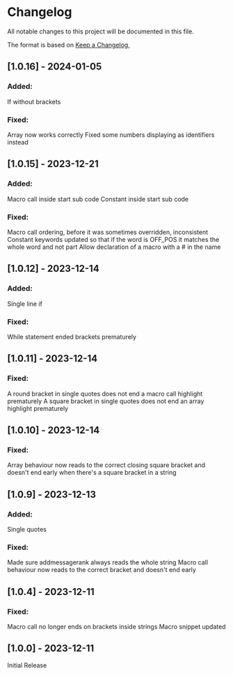# Changelog

All notable changes to this project will be documented in this file.

The format is based on [Keep a Changelog](https://keepachangelog.com/en/1.0.0/),

## [1.0.16] - 2024-01-05

### Added:

If without brackets

### Fixed:

Array now works correctly
Fixed some numbers displaying as identifiers instead


## [1.0.15] - 2023-12-21

### Added:

Macro call inside start sub code
Constant inside start sub code

### Fixed:

Macro call ordering, before it was sometimes overridden, inconsistent
Constant keywords updated so that if the word is OFF_POS it matches the whole word and not part
Allow declaration of a macro with a # in the name


## [1.0.12] - 2023-12-14

### Added:

Single line if

### Fixed:

While statement ended brackets prematurely

## [1.0.11] - 2023-12-14

### Fixed:

A round bracket in single quotes does not end a macro call highlight prematurely
A square bracket in single quotes does not end an array highlight prematurely

## [1.0.10] - 2023-12-14

### Fixed:

Array behaviour now reads to the correct closing square bracket and doesn't end early when there's a square bracket in a string

## [1.0.9] - 2023-12-13

### Added: 

Single quotes

### Fixed:

Made sure addmessagerank always reads the whole string
Macro call behaviour now reads to the correct bracket and doesn't end early

## [1.0.4] - 2023-12-11

### Fixed:

Macro call no longer ends on brackets inside strings
Macro snippet updated



## [1.0.0] - 2023-12-11

Initial Release
